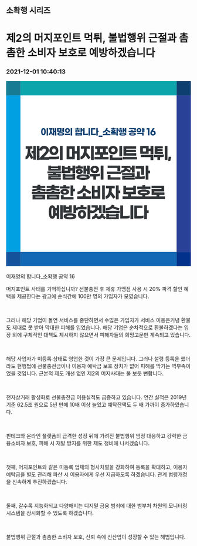 ## 소확행 시리즈
# 제2의 머지포인트 먹튀, 불법행위 근절과 촘촘한 소비자 보호로 예방하겠습니다
### 2021-12-01 10:40:13
![제2의 머지포인트 먹튀, 불법행위 근절과 촘촘한 소비자 보호로 예방하겠습니다](017.png)

이재명의 합니다_소확행 공약 16



머지포인트 사태를 기억하십니까? 선불충전 후 제휴 가맹점 사용 시 20% 파격 할인 혜택을 제공한다는 광고에 순식간에 100만 명의 가입자가 모였습니다.

​

그러나 해당 기업이 돌연 서비스를 중단하면서 수많은 가입자가 서비스 이용은커녕 환불도 제대로 못 받아 막대한 피해를 입었습니다. 해당 기업은 순차적으로 환불하겠다는 입장 외에 구체적인 대책도 제시하지 않으면서 피해자들의 희망고문만 계속되고 있습니다.

​

해당 사업자가 미등록 상태로 영업한 것이 가장 큰 문제입니다. 그러나 설령 등록을 했더라도 현행법에 선불충전금이나 이용자 예탁금 보호 장치가 없어 피해를 막기는 역부족이었을 것입니다. 근본적 제도 개선 없인 제2의 머지사태는 불 보듯 뻔합니다.

​

전자상거래 활성화로 선불충전금 이용실적도 급증하고 있습니다. 연간 실적은 2019년 기준 62.5조 원으로 5년 만에 10배 이상 늘었고 예탁잔액도 두 배 가까이 증가하였습니다.

​

핀테크와 온라인 플랫폼의 급격한 성장 뒤에 가려진 불법행위 엄정 대응하고 강력한 금융소비자 보호, 피해 시 재발 방지를 위한 제도 정비에 나서겠습니다.

​

첫째, 머지포인트와 같은 미등록 업체의 형사처벌을 강화하여 등록을 확대하고, 이용자 예탁금을 별도 관리해 파산 시 이용자에게 우선 지급하도록 하겠습니다. 관계 법령개정을 신속하게 추진하겠습니다.

​

둘째, 갈수록 지능화되고 다양해지는 디지털 금융 범죄에 대한 범부처 차원의 모니터링시스템을 상시화할 수 있도록 하겠습니다.

​

불법행위 근절과 촘촘한 소비자 보호, 신뢰 속에 신산업이 성장할 수 있는 해법입니다.